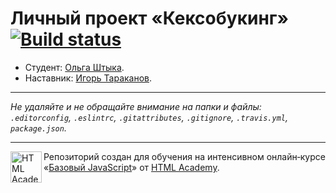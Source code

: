 # Личный проект «Кексобукинг» [![Build status][travis-image]][travis-url]

* Студент: [Ольга Штыка](https://up.htmlacademy.ru/javascript/11/user/518647).
* Наставник: [Игорь Тараканов](https://htmlacademy.ru/profile/id487569).

---

_Не удаляйте и не обращайте внимание на папки и файлы:_<br>
_`.editorconfig`, `.eslintrc`, `.gitattributes`, `.gitignore`, `.travis.yml`, `package.json`._

---

<a href="https://htmlacademy.ru/intensive/javascript"><img align="left" width="50" height="50" title="HTML Academy" src="https://up.htmlacademy.ru/static/img/intensive/javascript/logo-for-github.svg"></a>

Репозиторий создан для обучения на интенсивном онлайн‑курсе «[Базовый JavaScript](https://htmlacademy.ru/intensive/javascript)» от [HTML Academy](https://htmlacademy.ru).

[travis-image]: https://travis-ci.org/htmlacademy-javascript/518647-keksobooking.svg?branch=master
[travis-url]: https://travis-ci.org/htmlacademy-javascript/518647-keksobooking
